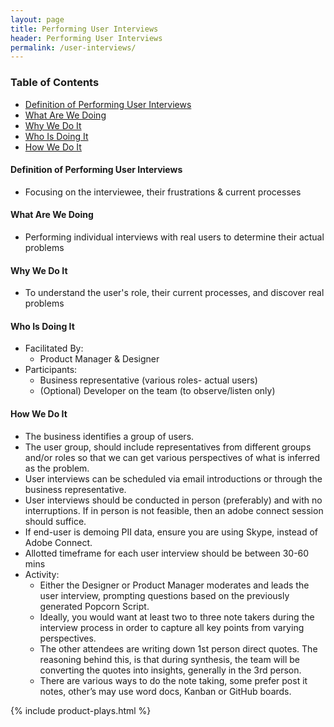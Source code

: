 ```yaml
---
layout: page
title: Performing User Interviews
header: Performing User Interviews
permalink: /user-interviews/
---
```

<div class="row">
    <div class="col-md-3">
        <div class="toc">
            <h3>Table of Contents</h3>
                <ul>
                    <li>
                        <a href="#Definition">
                            Definition of Performing User Interviews
                        </a>
                    </li>
                    <li>
                        <a href="#What">
                            What Are We Doing
                        </a>
                    </li>
                    <li>
                        <a href="#Why">
                           Why We Do It
                        </a>
                    </li>
                    <li>
                        <a href="#Who">
                            Who Is Doing It
                        </a>
                    </li>
                    <li>
                        <a href="#How">
                            How We Do It
                        </a>
                    </li>
                   </ul>
        </div>
    </div>
    <div class="col-md-6">
    <h4 class="Definition" id="Definition">
            Definition of Performing User Interviews
        </h4>
        <ul>
            <li>
                Focusing on the interviewee, their frustrations & current processes
            </li>
        </ul>
	<h4 class="What" id="What">
	    What Are We Doing
	</h4>
	<ul>
	   <li>Performing individual interviews with real users to determine their actual problems</li>
	</ul>
        <h4 class="Why" id="Why">
            Why We Do It
        </h4>
        <ul>
           <li>To understand the user's role, their current processes, and discover real problems</li>
	</ul>
        <h4 class="Who" id="Who">
            Who Is Doing It
        </h4>
        <ul>
            <li>Facilitated By:
                <ul>
                    <li>Product Manager & Designer</li>
                </ul>
            </li>
            <li>Participants:
                <ul>
                    <li>Business representative (various roles- actual users)</li>
                    <li>(Optional) Developer on the team (to observe/listen only)</li>
                </ul>
            </li>
        </ul>
        <h4 class="Perform" id="How">
            How We Do It
        </h4>
	<ul>
        	<li>The business identifies a group of users.</li>
		<li>The user group, should include representatives from different groups and/or roles so that we can get various perspectives of what is inferred as the problem. </li>
		<li>User interviews can be scheduled via email introductions or through the business representative.</li>
		<li>User interviews should be conducted in person (preferably) and with no interruptions. If in person is not feasible, then an adobe connect session should suffice.</li>
		<li>If end-user is demoing PII data, ensure you are using Skype, instead of Adobe Connect.</li> 
		<li>Allotted timeframe for each user interview should be between 30-60 mins</li>
  		<li>Activity:
    			<ul>
				<li>Either the Designer or Product Manager moderates and leads the user interview, prompting questions based on the previously generated Popcorn Script.</li>
				<li>Ideally, you would want at least two to three note takers during the interview process in order to capture all key points from varying perspectives.</li>
				<li>The other attendees are writing down 1st person direct quotes. The reasoning behind this, is that during synthesis, the team will be converting the quotes into insights, generally in the 3rd person. </li>
				<li>There are various ways to do the note taking, some prefer post it notes, other’s may use word docs,  Kanban or GitHub boards. </li>
			</ul>
		</li>
	</ul>
    </div>
    <div class="col-md-3">
             {% include product-plays.html %}
    </div>
</div>
